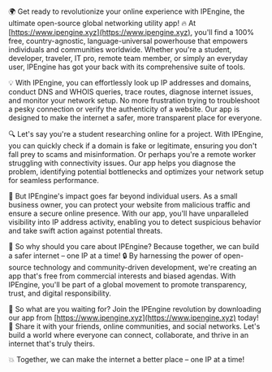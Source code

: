🌍 Get ready to revolutionize your online experience with IPEngine, the ultimate open-source global networking utility app! 🔥 At [https://www.ipengine.xyz](https://www.ipengine.xyz), you'll find a 100% free, country-agnostic, language-universal powerhouse that empowers individuals and communities worldwide. Whether you're a student, developer, traveler, IT pro, remote team member, or simply an everyday user, IPEngine has got your back with its comprehensive suite of tools.

💡 With IPEngine, you can effortlessly look up IP addresses and domains, conduct DNS and WHOIS queries, trace routes, diagnose internet issues, and monitor your network setup. No more frustration trying to troubleshoot a pesky connection or verify the authenticity of a website. Our app is designed to make the internet a safer, more transparent place for everyone.

🔍 Let's say you're a student researching online for a project. With IPEngine, you can quickly check if a domain is fake or legitimate, ensuring you don't fall prey to scams and misinformation. Or perhaps you're a remote worker struggling with connectivity issues. Our app helps you diagnose the problem, identifying potential bottlenecks and optimizes your network setup for seamless performance.

🚀 But IPEngine's impact goes far beyond individual users. As a small business owner, you can protect your website from malicious traffic and ensure a secure online presence. With our app, you'll have unparalleled visibility into IP address activity, enabling you to detect suspicious behavior and take swift action against potential threats.

💪 So why should you care about IPEngine? Because together, we can build a safer internet – one IP at a time! 🔒 By harnessing the power of open-source technology and community-driven development, we're creating an app that's free from commercial interests and biased agendas. With IPEngine, you'll be part of a global movement to promote transparency, trust, and digital responsibility.

🌟 So what are you waiting for? Join the IPEngine revolution by downloading our app from [https://www.ipengine.xyz](https://www.ipengine.xyz) today! 📲 Share it with your friends, online communities, and social networks. Let's build a world where everyone can connect, collaborate, and thrive in an internet that's truly theirs.

💥 Together, we can make the internet a better place – one IP at a time!